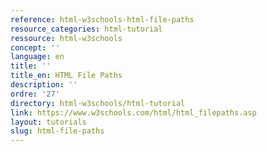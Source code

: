 ```yaml
---
reference: html-w3schools-html-file-paths
resource_categories: html-tutorial
ressource: html-w3schools
concept: ''
language: en
title: ''
title_en: HTML File Paths
description: ''
ordre: '27'
directory: html-w3schools/html-tutorial
link: https://www.w3schools.com/html/html_filepaths.asp
layout: tutorials
slug: html-file-paths
---
```

